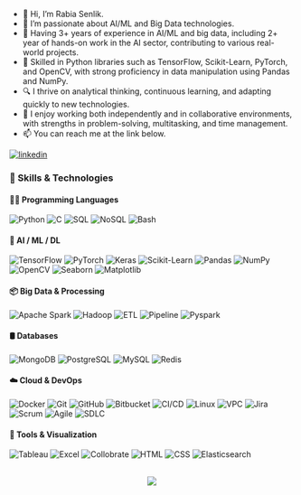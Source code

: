 - 👋 Hi, I’m Rabia Senlik.
- 🤖 I’m passionate about AI/ML and Big Data technologies.
- 🌱 Having 3+ years of experience in AI/ML and big data, including 2+ year of hands-on work in the AI sector, contributing to various real-world projects.
- 🧠 Skilled in Python libraries such as TensorFlow, Scikit-Learn, PyTorch, and OpenCV, with strong proficiency in data manipulation using Pandas and NumPy.
- 🔍 I thrive on analytical thinking, continuous learning, and adapting quickly to new technologies.
- 🤝 I enjoy working both independently and in collaborative environments, with strengths in problem-solving, multitasking, and time management.
- 📫 You can reach me at the link below.

[![linkedin](https://img.shields.io/badge/Linkedin-000000?style=for-the-badge&logo=Linkedin&logoColor=white)](https://www.linkedin.com/in/rabiasenlik/)

### 🚀 Skills & Technologies

#### 👩‍💻 Programming Languages
![Python](https://img.shields.io/badge/Python-3776AB?style=flat&logo=python&logoColor=white)
![C](https://img.shields.io/badge/C-00599C?style=flat&logo=c&logoColor=white)
![SQL](https://img.shields.io/badge/SQL-4479A1?style=flat&logo=mysql&logoColor=white)
![NoSQL](https://img.shields.io/badge/NoSQL-CC2927?style=flat)
![Bash](https://img.shields.io/badge/Bash-4EAA25?style=flat&logo=gnubash&logoColor=white)

#### 🧠 AI / ML / DL
![TensorFlow](https://img.shields.io/badge/TensorFlow-FF6F00?style=flat&logo=tensorflow&logoColor=white)
![PyTorch](https://img.shields.io/badge/PyTorch-EE4C2C?style=flat&logo=pytorch&logoColor=white)
![Keras](https://img.shields.io/badge/Keras-D00000?style=flat&logo=keras&logoColor=white)
![Scikit-Learn](https://img.shields.io/badge/Scikit--Learn-F7931E?style=flat&logo=scikitlearn&logoColor=white)
![Pandas](https://img.shields.io/badge/Pandas-150458?style=flat&logo=pandas&logoColor=white)
![NumPy](https://img.shields.io/badge/NumPy-013243?style=flat&logo=numpy&logoColor=white)
![OpenCV](https://img.shields.io/badge/OpenCV-5C3EE8?style=flat&logo=opencv&logoColor=white)
![Seaborn](https://img.shields.io/badge/Seaborn-76B900?style=flat)
![Matplotlib](https://img.shields.io/badge/Matplotlib-11557C?style=flat)

#### 📦 Big Data & Processing
![Apache Spark](https://img.shields.io/badge/Spark-E25A1C?style=flat&logo=apachespark&logoColor=white)
![Hadoop](https://img.shields.io/badge/Hadoop-66CCFF?style=flat&logo=apachehadoop&logoColor=white)
![ETL](https://img.shields.io/badge/ETL-003B57?style=flat)
![Pipeline](https://img.shields.io/badge/Pipeline-0A0A0A?style=flat)
![Pyspark](https://img.shields.io/badge/PySpark-FDEE21?style=flat)

#### 🛢️ Databases
![MongoDB](https://img.shields.io/badge/MongoDB-4EA94B?style=flat&logo=mongodb&logoColor=white)
![PostgreSQL](https://img.shields.io/badge/PostgreSQL-336791?style=flat&logo=postgresql&logoColor=white)
![MySQL](https://img.shields.io/badge/MySQL-00758F?style=flat&logo=mysql&logoColor=white)
![Redis](https://img.shields.io/badge/Redis-DC382D?style=flat&logo=redis&logoColor=white)

#### ☁️ Cloud & DevOps
![Docker](https://img.shields.io/badge/Docker-2496ED?style=flat&logo=docker&logoColor=white)
![Git](https://img.shields.io/badge/Git-F05032?style=flat&logo=git&logoColor=white)
![GitHub](https://img.shields.io/badge/GitHub-181717?style=flat&logo=github&logoColor=white)
![Bitbucket](https://img.shields.io/badge/Bitbucket-0052CC?style=flat&logo=bitbucket&logoColor=white)
![CI/CD](https://img.shields.io/badge/CI/CD-0A0A0A?style=flat)
![Linux](https://img.shields.io/badge/Linux-FCC624?style=flat&logo=linux&logoColor=black)
![VPC](https://img.shields.io/badge/VPC-0099CC?style=flat)
![Jira](https://img.shields.io/badge/Jira-0052CC?style=flat&logo=jira&logoColor=white)
![Scrum](https://img.shields.io/badge/Scrum-6DB33F?style=flat)
![Agile](https://img.shields.io/badge/Agile-FF4088?style=flat)
![SDLC](https://img.shields.io/badge/SDLC-000000?style=flat)

#### 🧩 Tools & Visualization
![Tableau](https://img.shields.io/badge/Tableau-E97627?style=flat&logo=tableau&logoColor=white)
![Excel](https://img.shields.io/badge/Excel-217346?style=flat&logo=microsoftexcel&logoColor=white)
![Collobrate](https://img.shields.io/badge/Collobrate-FFA500?style=flat)
![HTML](https://img.shields.io/badge/HTML-E34F26?style=flat&logo=html5&logoColor=white)
![CSS](https://img.shields.io/badge/CSS-1572B6?style=flat&logo=css3&logoColor=white)
![Elasticsearch](https://img.shields.io/badge/Elasticsearch-005571?style=flat&logo=elasticsearch&logoColor=white)


<br/>  

<div align="center">
<img src="https://komarev.com/ghpvc/?username=f4323-aziz&&style=flat-square" align="center" />
</div>  
  

<br/>  


<br />
